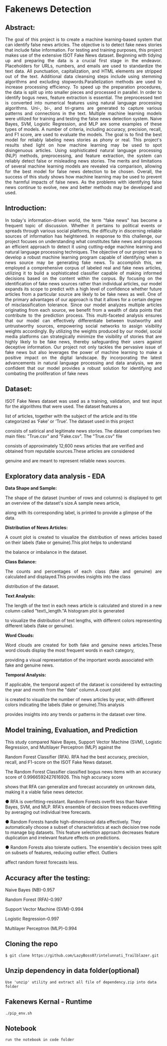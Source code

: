 ﻿# **Fakenews Detection**
## Abstract:
<p align="justify">
The goal of this project is to create a machine learning-based system that can identify false news articles. The objective is to detect 
fake news stories that include false information. For testing and training purposes, this project makes use of the extensive ISOT Fake 
News dataset. Beginning with tidying up and preparing the data is a crucial first stage in the endeavor. Placeholders for URLs, 
numbers, and emails are used to standardize the text data. All punctuation, capitalization, and HTML elements are stripped out of the 
text. Additional data cleansing steps include using stemming algorithms and excluding stopwords.Parallelization methods are used to 
increase processing efficiency. To speed up the preparation procedures, the data is split up into smaller pieces and processed in 
parallel.
In order to identify bogus news, feature extraction is essential. The preprocessed text is converted into numerical features using 
natural language processing algorithms. Uni-, bi-, and tri-grams are generated to capture various patterns and connections in the text. 
Multiple machine learning models were utilized for training and testing the false news detection system. Naive Bayes, SVM, Logistic 
Regression, and MLP are some examples of these types of models. A number of criteria, including accuracy, precision, recall, and F1 
score, are used to evaluate the models. The goal is to find the best model for reliably labeling news stories as phony or real.
This project's results shed light on how machine learning may be used to spot disingenuous articles. Using sophisticated natural 
language processing (NLP) methods, preprocessing, and feature extraction, the system can reliably detect false or misleading news 
stories. The merits and limitations of several machine learning models are revealed via comparison, allowing for the best model for 
false news detection to be chosen.
Overall, the success of this study shows how machine learning may be used to prevent the harmful impacts of false news. As the 
problems with identifying false news continue to evolve, new and better methods may be developed and used. </p>

## Introduction:

<p align="justify">In today's information-driven world, the term "fake news" has become a frequent topic of discussion. Whether it pertains to political 
events or spreads through various social platforms, the difficulty in discerning reliable sources of information has heightened. In 
response to this challenge, our project focuses on understanding what constitutes fake news and proposes an efficient approach to 
detect it using cutting-edge machine learning and natural language processing techniques.
The objective of our project was to develop a robust machine learning program capable of identifying when a news source may be 
generating fake news. To accomplish this, we employed a comprehensive corpus of labeled real and fake news articles, utilizing it to 
build a sophisticated classifier capable of making informed decisions based on the content within the corpus. By focusing on the 
identification of fake news sources rather than individual articles, our model expands its scope to predict with a high level of confidence 
whether future articles from a particular source are likely to be fake news as well.
One of the primary advantages of our approach is that it allows for a certain degree of misclassification tolerance. Since our model 
analyzes multiple articles originating from each source, we benefit from a wealth of data points that contribute to the prediction process. 
This multi-faceted analysis ensures that our model can effectively differentiate between trustworthy and untrustworthy sources, 
empowering social networks to assign visibility weights accordingly. By utilizing the weights produced by our model, social media 
platforms can strategically minimize the visibility of stories that are highly likely to be fake news, thereby safeguarding their users 
against deceptive information.
Our project not only tackles the pervasive issue of fake news but also leverages the power of machine learning to make a positive 
impact on the digital landscape. By incorporating the latest advancements in natural language processing and data analysis, we are 
confident that our model provides a robust solution for identifying and combating the proliferation of fake news  </p>


## **Dataset:**

<p align="justify">ISOT Fake News dataset was used as a training, validation, and test input for the algorithms that were used. The dataset features a

list of articles, together with the subject of the article and its title categorized as ‘Fake’ or ‘True’. The dataset used in this project

consists of satirical and legitimate news stories. The dataset comprises two main files: "True.csv" and "Fake.csv". The "True.csv" file

consists of approximately 12,600 news articles that are verified and obtained from reputable sources.These articles are considered

genuine and are meant to represent reliable news sources.</p>

## **Exploratory data analysis - EDA**

**Data Shape and Sample:**

<p align="justify">The shape of the dataset (number of rows and columns) is displayed to get an overview of the dataset's size.A sample news article,

along with its corresponding label, is printed to provide a glimpse of the data.</p>

**Distribution of News Articles:**

<p align="justify">A count plot is created to visualize the distribution of news articles based on their labels (fake or genuine).This plot helps to understand

the balance or imbalance in the dataset.</p>

**Class Balance:**

<p align="justify">The counts and percentages of each class (fake and genuine) are calculated and displayed.This provides insights into the class

distribution of the dataset.</p>

**Text Analysis:**

<p align="justify">The length of the text in each news article is calculated and stored in a new column called "text\_length."A histogram plot is generated

to visualize the distribution of text lengths, with different colors representing different labels (fake or genuine).</p>

**Word Clouds:**

<p align="justify">Word clouds are created for both fake and genuine news articles.These word clouds display the most frequent words in each category,

providing a visual representation of the important words associated with fake and genuine news.</p>

**Temporal Analysis:**

<p align="justify">If applicable, the temporal aspect of the dataset is considered by extracting the year and month from the "date" column.A count plot

is created to visualize the number of news articles by year, with different colors indicating the labels (fake or genuine).This analysis

provides insights into any trends or patterns in the dataset over time.</p>



 

## **Model training, Evaluation, and Prediction**

<p align="justify">This study compared Naive Bayes, Support Vector Machine (SVM), Logistic Regression, and Multilayer Perceptron (MLP) against the

Random Forest Classifier (RFA). RFA had the best accuracy, precision, recall, and F1-score on the ISOT Fake News dataset.

The Random Forest Classifier classified bogus news items with an accuracy score of 0.9966592427616926. This high accuracy score

shows that RFA can generalize and forecast accurately on unknown data, making it a viable false news detector.

● RFA is overfitting-resistant. Random Forests overfit less than Naive Bayes, SVM, and MLP. RFA's ensemble of decision trees
reduces overfitting by averaging out individual tree forecasts.

● Random Forests handle high-dimensional data effectively. They automatically choose a subset of characteristics at each decision
tree node to manage big datasets. This feature selection approach decreases feature duplication and irrelevant feature effects
on predictions.

● Random Forests also tolerate outliers. The ensemble's decision trees split on subsets of features, reducing outlier effect. Outliers

affect random forest forecasts less.<p>

## **Accuracy after the testing:**

Naive Bayes (NB)-0.957

Random Forest (RFA)-0.997

Support Vector Machine (SVM)-0.994

Logistic Regression-0.997

Multilayer Perceptron (MLP)-0.994



## Cloning the repo 
```shell
$ git clone https://github.com/LazyBoss07/intelunnati_Trailblazer.git
```
  

## Unzip dependency in data folder(optional)
```
Use 'unzip' utility and extract all file of dependency.zip into data folder
```
## Fakenews Kernal - Runtime
```shell
./pip_env.sh
```
## Notebook 
```
run the notebook in code folder 
```
